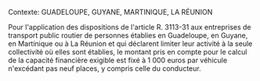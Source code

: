 Contexte: GUADELOUPE, GUYANE, MARTINIQUE, LA RÉUNION

Pour l'application des dispositions de l'article R. 3113-31 aux entreprises de transport public routier de personnes établies en Guadeloupe, en Guyane, en Martinique ou à La Réunion et qui déclarent limiter leur activité à la seule collectivité où elles sont établies, le montant pris en compte pour le calcul de la capacité financière exigible est fixé à 1 000 euros par véhicule n'excédant pas neuf places, y compris celle du conducteur.